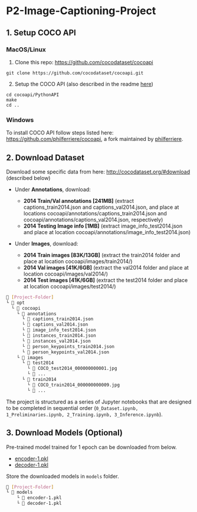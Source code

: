 # P2-Image-Captioning-Project

## 1. Setup COCO API
### MacOS/Linux
1. Clone this repo: https://github.com/cocodataset/cocoapi  
```
git clone https://github.com/cocodataset/cocoapi.git  
```

2. Setup the COCO API (also described in the readme [here](https://github.com/cocodataset/cocoapi)) 
```
cd cocoapi/PythonAPI  
make  
cd ..
```
### Windows
To install COCO API follow steps listed here: https://github.com/philferriere/cocoapi, a fork maintained by [philferriere](https://github.com/philferriere/cocoapi).

## 2. Download Dataset
Download some specific data from here: http://cocodataset.org/#download (described below)

* Under **Annotations**, download:
  * **2014 Train/Val annotations [241MB]** (extract captions_train2014.json and captions_val2014.json, and place at locations cocoapi/annotations/captions_train2014.json and cocoapi/annotations/captions_val2014.json, respectively)  
  * **2014 Testing Image info [1MB]** (extract image_info_test2014.json and place at location cocoapi/annotations/image_info_test2014.json)

* Under **Images**, download:
  * **2014 Train images [83K/13GB]** (extract the train2014 folder and place at location cocoapi/images/train2014/)
  * **2014 Val images [41K/6GB]** (extract the val2014 folder and place at location cocoapi/images/val2014/)
  * **2014 Test images [41K/6GB]** (extract the test2014 folder and place at location cocoapi/images/test2014/)

```sh
📂 [Project-Folder]
└ 📂 opt
  └ 📂 cocoapi
    └ 📂 annotations
      └ 📄 captions_train2014.json
      └ 📄 captions_val2014.json
      └ 📄 image_info_test2014.json
      └ 📄 instances_train2014.json
      └ 📄 instances_val2014.json
      └ 📄 person_keypoints_train2014.json
      └ 📄 person_keypoints_val2014.json
    └ 📂 images
      └ 📂 test2014
        └ 📄 COCO_test2014_000000000001.jpg 
        └ 📄 ...
      └ 📂 train2014
        └ 📄 COCO_train2014_000000000009.jpg
        └ 📄 ...
```

The project is structured as a series of Jupyter notebooks that are designed to be completed in sequential order (`0_Dataset.ipynb, 1_Preliminaries.ipynb, 2_Training.ipynb, 3_Inference.ipynb`).

## 3. Download Models (Optional)
Pre-trained model trained for 1 epoch can be downloaded from below.
- [encoder-1.pkl](https://www.dropbox.com/s/c7x99fgnbhowrcy/encoder-1.pkl?dl=0)
- [decoder-1.pkl](https://www.dropbox.com/s/spmzrta00wsfngx/decoder-1.pkl?dl=0)

Store the downloaded models in `models` folder.
```sh
📂 [Project-Folder]
└ 📂 models
    └ 📄 encoder-1.pkl
    └ 📄 decoder-1.pkl
```